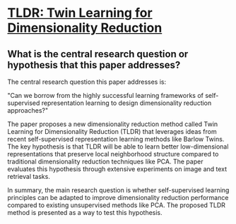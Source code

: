 # [TLDR: Twin Learning for Dimensionality Reduction](https://arxiv.org/abs/2110.09455v2)

## What is the central research question or hypothesis that this paper addresses?

 The central research question this paper addresses is:

"Can we borrow from the highly successful learning frameworks of self-supervised representation learning to design dimensionality reduction approaches?"

The paper proposes a new dimensionality reduction method called Twin Learning for Dimensionality Reduction (TLDR) that leverages ideas from recent self-supervised representation learning methods like Barlow Twins. The key hypothesis is that TLDR will be able to learn better low-dimensional representations that preserve local neighborhood structure compared to traditional dimensionality reduction techniques like PCA. The paper evaluates this hypothesis through extensive experiments on image and text retrieval tasks.

In summary, the main research question is whether self-supervised learning principles can be adapted to improve dimensionality reduction performance compared to existing unsupervised methods like PCA. The proposed TLDR method is presented as a way to test this hypothesis.
